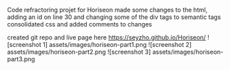Code refractoring projet for Horiseon
made some changes to the html, adding an id on line 30 and changing some of the div tags to semantic tags
consolidated css and added comments to changes

created git repo and live page here https://seyzho.github.io/Horiseon/
![screenshot 1] assets/images/horiseon-part1.png
![screenshot 2] assets/images/horiseon-part2.png
![screenshot 3] assets/images/horiseon-part3.png